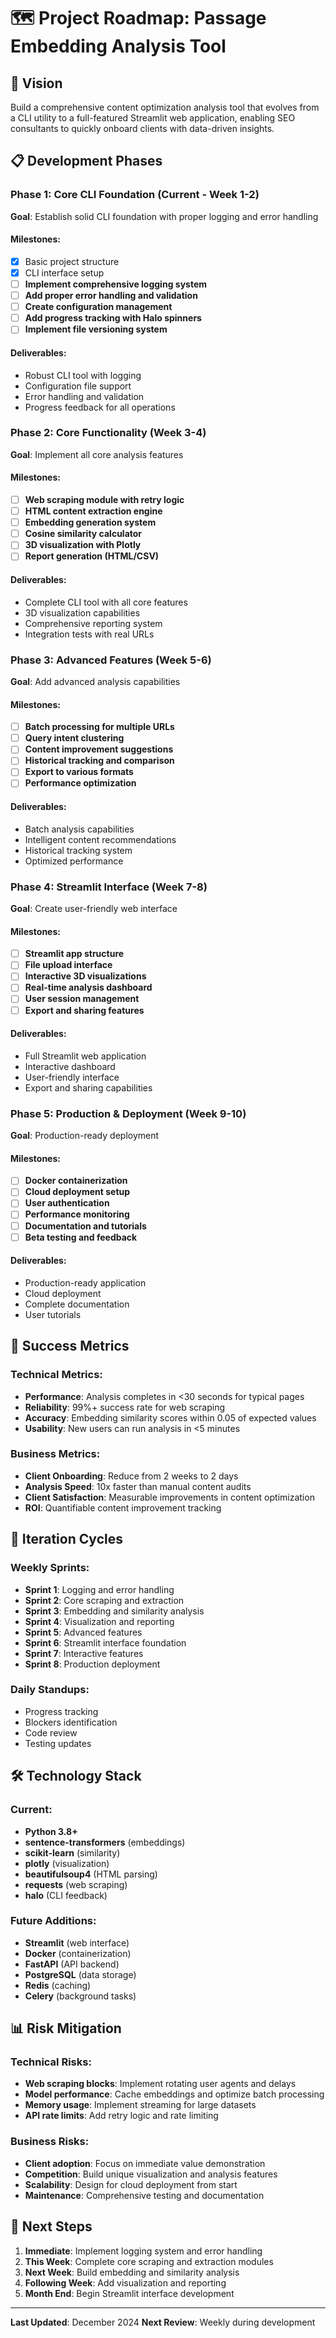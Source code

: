 # 🗺️ Project Roadmap: Passage Embedding Analysis Tool

## 🎯 Vision
Build a comprehensive content optimization analysis tool that evolves from a CLI utility to a full-featured Streamlit web application, enabling SEO consultants to quickly onboard clients with data-driven insights.

## 📋 Development Phases

### Phase 1: Core CLI Foundation (Current - Week 1-2)
**Goal**: Establish solid CLI foundation with proper logging and error handling

#### Milestones:
- [x] Basic project structure
- [x] CLI interface setup
- [ ] **Implement comprehensive logging system**
- [ ] **Add proper error handling and validation**
- [ ] **Create configuration management**
- [ ] **Add progress tracking with Halo spinners**
- [ ] **Implement file versioning system**

#### Deliverables:
- Robust CLI tool with logging
- Configuration file support
- Error handling and validation
- Progress feedback for all operations

### Phase 2: Core Functionality (Week 3-4)
**Goal**: Implement all core analysis features

#### Milestones:
- [ ] **Web scraping module with retry logic**
- [ ] **HTML content extraction engine**
- [ ] **Embedding generation system**
- [ ] **Cosine similarity calculator**
- [ ] **3D visualization with Plotly**
- [ ] **Report generation (HTML/CSV)**

#### Deliverables:
- Complete CLI tool with all core features
- 3D visualization capabilities
- Comprehensive reporting system
- Integration tests with real URLs

### Phase 3: Advanced Features (Week 5-6)
**Goal**: Add advanced analysis capabilities

#### Milestones:
- [ ] **Batch processing for multiple URLs**
- [ ] **Query intent clustering**
- [ ] **Content improvement suggestions**
- [ ] **Historical tracking and comparison**
- [ ] **Export to various formats**
- [ ] **Performance optimization**

#### Deliverables:
- Batch analysis capabilities
- Intelligent content recommendations
- Historical tracking system
- Optimized performance

### Phase 4: Streamlit Interface (Week 7-8)
**Goal**: Create user-friendly web interface

#### Milestones:
- [ ] **Streamlit app structure**
- [ ] **File upload interface**
- [ ] **Interactive 3D visualizations**
- [ ] **Real-time analysis dashboard**
- [ ] **User session management**
- [ ] **Export and sharing features**

#### Deliverables:
- Full Streamlit web application
- Interactive dashboard
- User-friendly interface
- Export and sharing capabilities

### Phase 5: Production & Deployment (Week 9-10)
**Goal**: Production-ready deployment

#### Milestones:
- [ ] **Docker containerization**
- [ ] **Cloud deployment setup**
- [ ] **User authentication**
- [ ] **Performance monitoring**
- [ ] **Documentation and tutorials**
- [ ] **Beta testing and feedback**

#### Deliverables:
- Production-ready application
- Cloud deployment
- Complete documentation
- User tutorials

## 🚀 Success Metrics

### Technical Metrics:
- **Performance**: Analysis completes in <30 seconds for typical pages
- **Reliability**: 99%+ success rate for web scraping
- **Accuracy**: Embedding similarity scores within 0.05 of expected values
- **Usability**: New users can run analysis in <5 minutes

### Business Metrics:
- **Client Onboarding**: Reduce from 2 weeks to 2 days
- **Analysis Speed**: 10x faster than manual content audits
- **Client Satisfaction**: Measurable improvements in content optimization
- **ROI**: Quantifiable content improvement tracking

## 🔄 Iteration Cycles

### Weekly Sprints:
- **Sprint 1**: Logging and error handling
- **Sprint 2**: Core scraping and extraction
- **Sprint 3**: Embedding and similarity analysis
- **Sprint 4**: Visualization and reporting
- **Sprint 5**: Advanced features
- **Sprint 6**: Streamlit interface foundation
- **Sprint 7**: Interactive features
- **Sprint 8**: Production deployment

### Daily Standups:
- Progress tracking
- Blockers identification
- Code review
- Testing updates

## 🛠️ Technology Stack

### Current:
- **Python 3.8+**
- **sentence-transformers** (embeddings)
- **scikit-learn** (similarity)
- **plotly** (visualization)
- **beautifulsoup4** (HTML parsing)
- **requests** (web scraping)
- **halo** (CLI feedback)

### Future Additions:
- **Streamlit** (web interface)
- **Docker** (containerization)
- **FastAPI** (API backend)
- **PostgreSQL** (data storage)
- **Redis** (caching)
- **Celery** (background tasks)

## 📊 Risk Mitigation

### Technical Risks:
- **Web scraping blocks**: Implement rotating user agents and delays
- **Model performance**: Cache embeddings and optimize batch processing
- **Memory usage**: Implement streaming for large datasets
- **API rate limits**: Add retry logic and rate limiting

### Business Risks:
- **Client adoption**: Focus on immediate value demonstration
- **Competition**: Build unique visualization and analysis features
- **Scalability**: Design for cloud deployment from start
- **Maintenance**: Comprehensive testing and documentation

## 🎯 Next Steps

1. **Immediate**: Implement logging system and error handling
2. **This Week**: Complete core scraping and extraction modules
3. **Next Week**: Build embedding and similarity analysis
4. **Following Week**: Add visualization and reporting
5. **Month End**: Begin Streamlit interface development

---

**Last Updated**: December 2024
**Next Review**: Weekly during development 